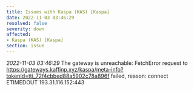 ```yaml
---
title: Issues with Kaspa (KAS) [Kaspa]
date: 2022-11-03 03:46:29
resolved: false
severity: down
affected:
- Kaspa (KAS) [Kaspa]
section: issue
---
```


*2022-11-03 03:46:29* The gateway is unreachable: FetchError request to https://gateways.kaffinp.xyz/kaspa/meta-info?tokenId=tti_72f4cbbed88a5902c78a896f failed, reason: connect ETIMEDOUT 193.31.116.152:443